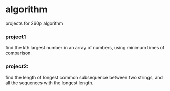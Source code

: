 # algorithm
projects for 260p algorithm

### project1
find the kth largest number in an array of numbers, using minimum times of comparison.
### project2: 
find the length of longest common subsequence between two strings, and all the sequences with the longest length.
